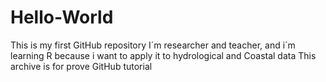 # Hello-World
This is my first GitHub repository
I´m researcher and teacher, and i´m learning R because i want to apply it to hydrological and Coastal data
This archive is for prove GitHub tutorial
